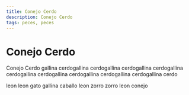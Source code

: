 ```yaml
---
title: Conejo Cerdo
description: Conejo Cerdo
tags: peces, peces
---
```


# Conejo Cerdo

Conejo Cerdo gallina cerdogallina cerdogallina cerdogallina cerdogallina cerdogallina cerdogallina cerdogallina cerdogallina cerdogallina cerdo

leon leon gato gallina caballo leon zorro zorro leon conejo